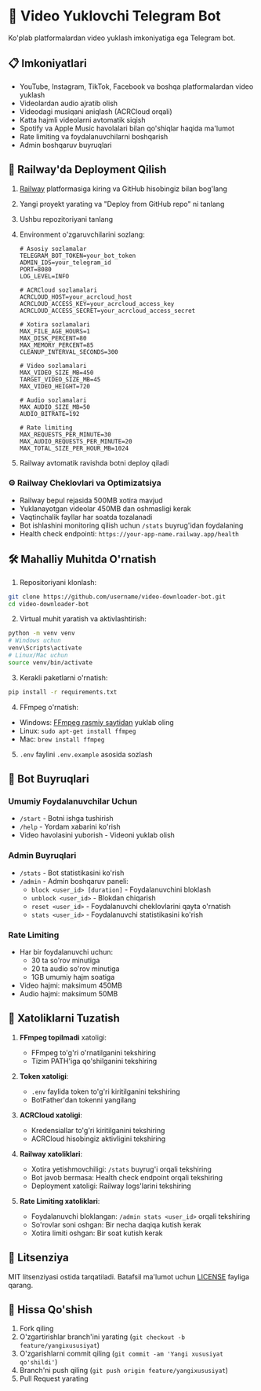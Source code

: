 # 🤖 Video Yuklovchi Telegram Bot

Ko'plab platformalardan video yuklash imkoniyatiga ega Telegram bot.

## 📋 Imkoniyatlari

- YouTube, Instagram, TikTok, Facebook va boshqa platformalardan video yuklash
- Videolardan audio ajratib olish
- Videodagi musiqani aniqlash (ACRCloud orqali)
- Katta hajmli videolarni avtomatik siqish
- Spotify va Apple Music havolalari bilan qo'shiqlar haqida ma'lumot
- Rate limiting va foydalanuvchilarni boshqarish
- Admin boshqaruv buyruqlari

## 🚂 Railway'da Deployment Qilish

1. [Railway](https://railway.app/) platformasiga kiring va GitHub hisobingiz bilan bog'lang

2. Yangi proyekt yarating va "Deploy from GitHub repo" ni tanlang

3. Ushbu repozitoriyani tanlang

4. Environment o'zgaruvchilarini sozlang:
   ```env
   # Asosiy sozlamalar
   TELEGRAM_BOT_TOKEN=your_bot_token
   ADMIN_IDS=your_telegram_id
   PORT=8080
   LOG_LEVEL=INFO

   # ACRCloud sozlamalari
   ACRCLOUD_HOST=your_acrcloud_host
   ACRCLOUD_ACCESS_KEY=your_acrcloud_access_key
   ACRCLOUD_ACCESS_SECRET=your_acrcloud_access_secret

   # Xotira sozlamalari
   MAX_FILE_AGE_HOURS=1
   MAX_DISK_PERCENT=80
   MAX_MEMORY_PERCENT=85
   CLEANUP_INTERVAL_SECONDS=300

   # Video sozlamalari
   MAX_VIDEO_SIZE_MB=450
   TARGET_VIDEO_SIZE_MB=45
   MAX_VIDEO_HEIGHT=720

   # Audio sozlamalari
   MAX_AUDIO_SIZE_MB=50
   AUDIO_BITRATE=192

   # Rate limiting
   MAX_REQUESTS_PER_MINUTE=30
   MAX_AUDIO_REQUESTS_PER_MINUTE=20
   MAX_TOTAL_SIZE_PER_HOUR_MB=1024
   ```

5. Railway avtomatik ravishda botni deploy qiladi

### ⚙️ Railway Cheklovlari va Optimizatsiya

- Railway bepul rejasida 500MB xotira mavjud
- Yuklanayotgan videolar 450MB dan oshmasligi kerak
- Vaqtinchalik fayllar har soatda tozalanadi
- Bot ishlashini monitoring qilish uchun `/stats` buyrug'idan foydalaning
- Health check endpointi: `https://your-app-name.railway.app/health`

## 🛠 Mahalliy Muhitda O'rnatish

1. Repositoriyani klonlash:
```bash
git clone https://github.com/username/video-downloader-bot.git
cd video-downloader-bot
```

2. Virtual muhit yaratish va aktivlashtirish:
```bash
python -m venv venv
# Windows uchun
venv\Scripts\activate
# Linux/Mac uchun
source venv/bin/activate
```

3. Kerakli paketlarni o'rnatish:
```bash
pip install -r requirements.txt
```

4. FFmpeg o'rnatish:
- Windows: [FFmpeg rasmiy saytidan](https://ffmpeg.org/download.html) yuklab oling
- Linux: `sudo apt-get install ffmpeg`
- Mac: `brew install ffmpeg`

5. `.env` faylini `.env.example` asosida sozlash

## 📝 Bot Buyruqlari

### Umumiy Foydalanuvchilar Uchun
- `/start` - Botni ishga tushirish
- `/help` - Yordam xabarini ko'rish
- Video havolasini yuborish - Videoni yuklab olish

### Admin Buyruqlari
- `/stats` - Bot statistikasini ko'rish
- `/admin` - Admin boshqaruv paneli:
  - `block <user_id> [duration]` - Foydalanuvchini bloklash
  - `unblock <user_id>` - Blokdan chiqarish
  - `reset <user_id>` - Foydalanuvchi cheklovlarini qayta o'rnatish
  - `stats <user_id>` - Foydalanuvchi statistikasini ko'rish

### Rate Limiting
- Har bir foydalanuvchi uchun:
  - 30 ta so'rov minutiga
  - 20 ta audio so'rov minutiga
  - 1GB umumiy hajm soatiga
- Video hajmi: maksimum 450MB
- Audio hajmi: maksimum 50MB

## 🔧 Xatoliklarni Tuzatish

1. **FFmpeg topilmadi** xatoligi:
   - FFmpeg to'g'ri o'rnatilganini tekshiring
   - Tizim PATH'iga qo'shilganini tekshiring

2. **Token xatoligi**:
   - `.env` faylida token to'g'ri kiritilganini tekshiring
   - BotFather'dan tokenni yangilang

3. **ACRCloud xatoligi**:
   - Kredensiallar to'g'ri kiritilganini tekshiring
   - ACRCloud hisobingiz aktivligini tekshiring

4. **Railway xatoliklari**:
   - Xotira yetishmovchiligi: `/stats` buyrug'i orqali tekshiring
   - Bot javob bermasa: Health check endpoint orqali tekshiring
   - Deployment xatoligi: Railway logs'larini tekshiring

5. **Rate Limiting xatoliklari**:
   - Foydalanuvchi bloklangan: `/admin stats <user_id>` orqali tekshiring
   - So'rovlar soni oshgan: Bir necha daqiqa kutish kerak
   - Xotira limiti oshgan: Bir soat kutish kerak

## 📄 Litsenziya

MIT litsenziyasi ostida tarqatiladi. Batafsil ma'lumot uchun [LICENSE](LICENSE) fayliga qarang.

## 🤝 Hissa Qo'shish

1. Fork qiling
2. O'zgartirishlar branch'ini yarating (`git checkout -b feature/yangixususiyat`)
3. O'zgarishlarni commit qiling (`git commit -am 'Yangi xususiyat qo'shildi'`)
4. Branch'ni push qiling (`git push origin feature/yangixususiyat`)
5. Pull Request yarating
